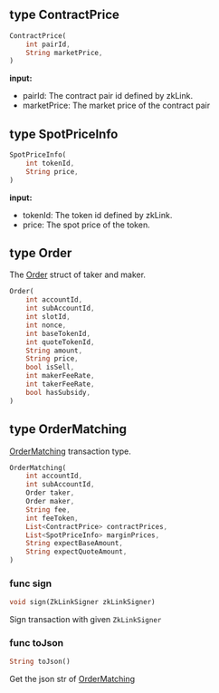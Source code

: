 ## type ContractPrice

```dart
ContractPrice(
    int pairId,
    String marketPrice,
)
```

**input:**
* pairId: The contract pair id defined by zkLink.
* marketPrice: The market price of the contract pair

## type SpotPriceInfo

```dart
SpotPriceInfo(
    int tokenId,
    String price,
)
```

**input:**
* tokenId: The token id defined by zkLink.
* price: The spot price of the token.

## type Order
The [Order](../../../api-and-sdk/data-types/transaction/order_matching.md) struct of taker and maker.

```dart
Order(
    int accountId,
    int subAccountId,
    int slotId,
    int nonce,
    int baseTokenId,
    int quoteTokenId,
    String amount,
    String price,
    bool isSell,
    int makerFeeRate,
    int takerFeeRate,
    bool hasSubsidy,
)
```

## type OrderMatching
[OrderMatching](../../../api-and-sdk/data-types/transaction/order_matching.md) transaction type.

```dart
OrderMatching(
    int accountId,
    int subAccountId,
    Order taker,
    Order maker,
    String fee,
    int feeToken,
    List<ContractPrice> contractPrices,
    List<SpotPriceInfo> marginPrices,
    String expectBaseAmount,
    String expectQuoteAmount,
)
```

### func sign

```dart
void sign(ZkLinkSigner zkLinkSigner)
```

Sign transaction with given `ZkLinkSigner`

### func toJson

```dart
String toJson()
```

Get the json str of [OrderMatching](#type-OrderMatching)

